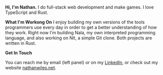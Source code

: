 
**Hi, I'm Nathan.**
I do full-stack web development and make games. I love TypeScript and Rust.

**What I'm Workong On**
I enjoy building my own versions of the tools programmers use every day in order to get a better understanding of how they work. Right now I'm building Nala, my own interpreted programming language, and also working on Nit, a simple Git clone. Both projects are written in Rust.

**Get In Touch**

You can reach me by email (left panel) or on my [LinkedIn](https://www.linkedin.com/in/nathan-wiles/), or check out my website [nathanwiles.net](http://nathanwiles.net).

